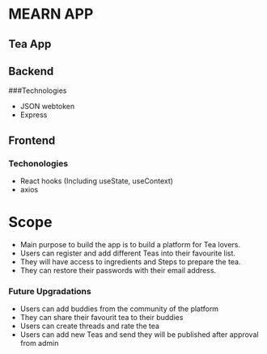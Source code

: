 # MEARN APP
## Tea App

## Backend
###Technologies
- JSON webtoken
- Express

## Frontend
### Techonologies
- React hooks (Including useState, useContext)
- axios

# Scope
- Main purpose to build the app is to build a platform for Tea lovers.
- Users can register and add different Teas into their favourite list.
- They will have access to ingredients and Steps to prepare the tea.
- They can restore their passwords with their email address.

### Future Upgradations
- Users can add buddies from the community of the platform
- They can share their favourit tea to their buddies
- Users can create threads and rate the tea
- Users can add new Teas and send they will be published after approval from admin
